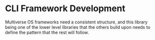 # CLI Framework Development 
Multiverse OS frameworks need a consistent structure, and this library being one
of the lower level libraries that the others build upon needs to define the
pattern that the rest will follow.
